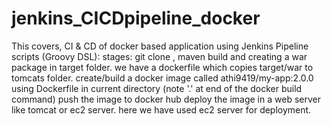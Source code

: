 # jenkins_CICDpipeline_docker

This covers, CI & CD of docker based application using Jenkins Pipeline scripts (Groovy DSL):
stages: 
git clone ,
maven build and creating a war package in target folder.
we have a  dockerfile which copies target/war to tomcats folder.
create/build a docker image called athi9419/my-app:2.0.0 using Dockerfile in current directory (note '.' at end of the docker build command)
push the image to docker hub
deploy the image in a web server like tomcat or ec2 server. here we have used ec2 server for deployment.
